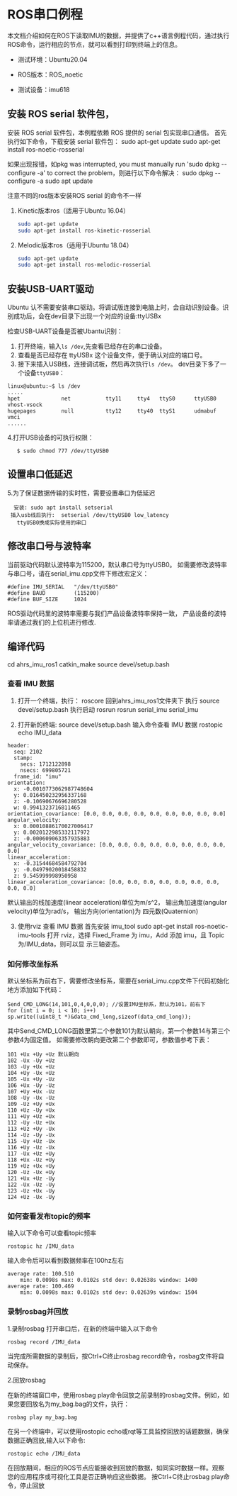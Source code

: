 # ROS串口例程

本文档介绍如何在ROS下读取IMU的数据，并提供了c++语言例程代码，通过执行ROS命令，运行相应的节点，就可以看到打印到终端上的信息。

* 测试环境：Ubuntu20.04

* ROS版本：ROS_noetic


* 测试设备：imu618

## 安装 ROS serial 软件包，

安装 ROS serial 软件包，本例程依赖 ROS 提供的 serial 包实现串口通信。
首先执行如下命令，下载安装 serial 软件包：
sudo apt-get update
sudo apt-get install ros-noetic-rosserial


如果出现报错，如pkg was interrupted, you must manually run 'sudo dpkg --configure -a' to correct the problem，则进行以下命令解决：
sudo dpkg --configure -a
sudo apt update



注意不同的ros版本安装ROS serial 的命令不一样

1. Kinetic版本ros（适用于Ubuntu 16.04）

   ```bash
   sudo apt-get update
   sudo apt-get install ros-kinetic-rosserial
   ```

2. Melodic版本ros（适用于Ubuntu 18.04）

   ```bash
   sudo apt-get update
   sudo apt-get install ros-melodic-rosserial
   ```

## 安装USB-UART驱动

Ubuntu 认不需要安装串口驱动。将调试版连接到电脑上时，会自动识别设备。识别成功后，会在dev目录下出现一个对应的设备:ttyUSBx

检查USB-UART设备是否被Ubantu识别：

1. 打开终端，输入`ls /dev`,先查看已经存在的串口设备。
2. 查看是否已经存在  ttyUSBx 这个设备文件，便于确认对应的端口号。
4. 接下来插入USB线，连接调试板，然后再次执行`ls /dev`。 dev目录下多了一个设备`ttyUSB0`：

```shell
linux@ubuntu:~$ ls /dev
.....
hpet             net           tty11     tty4   ttyS0      ttyUSB0    vhost-vsock
hugepages        null          tty12     tty40  ttyS1      udmabuf  vmci
......
```

4.打开USB设备的可执行权限：

```shell
   $ sudo chmod 777 /dev/ttyUSB0
```
## 设置串口低延迟
5.为了保证数据传输的实时性，需要设置串口为低延迟
```shell
  安装: sudo apt install setserial
 插入usb线后执行:  setserial /dev/ttyUSB0 low_latency
   ttyUSB0换成实际使用的串口
```

## 修改串口号与波特率
当前驱动代码默认波特率为115200，默认串口号为ttyUSB0。
如需要修改波特率与串口号，请在serial_imu.cpp文件下修改宏定义：

```shell
#define IMU_SERIAL   "/dev/ttyUSB0"
#define BAUD         (115200)
#define BUF_SIZE     1024
```
ROS驱动代码里的波特率需要与我们产品设备波特率保持一致，
产品设备的波特率请通过我们的上位机进行修改.

## 编译代码

cd ahrs_imu_ros1
catkin_make
source devel/setup.bash



###  查看 IMU 数据

1. 打开一个终端，执行：
roscore
回到ahrs_imu_ros1⽂件夹下 执⾏
source devel/setup.bash
执⾏启动 rosrun
rosrun serial_imu serial_imu

2. 打开新的终端:
source devel/setup.bash
输⼊命令查看 IMU 数据
rostopic echo IMU_data

```shell
header: 
  seq: 2102
  stamp: 
    secs: 1712122898
    nsecs: 699805721
  frame_id: "imu"
orientation: 
  x: -0.0010773062987748604
  y: 0.016450232956337168
  z: -0.10690676696280528
  w: 0.9941323716811465
orientation_covariance: [0.0, 0.0, 0.0, 0.0, 0.0, 0.0, 0.0, 0.0, 0.0]
angular_velocity: 
  x: 0.00010886170027006417
  y: 0.0020122985332117972
  z: -0.000609063357935883
angular_velocity_covariance: [0.0, 0.0, 0.0, 0.0, 0.0, 0.0, 0.0, 0.0, 0.0]
linear_acceleration: 
  x: -0.31544684584792704
  y: -0.04979020018458832
  z: 9.545999998950958
linear_acceleration_covariance: [0.0, 0.0, 0.0, 0.0, 0.0, 0.0, 0.0, 0.0, 0.0]
```
默认输出的线加速度(linear acceleration)单位为m/s^2，
输出角加速度(angular velocity)单位为rad/s，
输出方向(orientation)为 四元数(Quaternion) 


3. 使⽤rviz 查看 IMU 数据
⾸先安装 imu_tool
sudo apt-get install ros-noetic-imu-tools
打开 rviz，选择 Fixed_Frame 为 imu，Add 添加 imu，且 Topic 为/IMU_data，则可以显
示三轴姿态。

###  如何修改坐标系

默认坐标系为前右下，需要修改坐标系，需要在serial_imu.cpp文件下代码初始化地方添加如下代码：
```shell
Send_CMD_LONG(14,101,0,4,0,0,0); //设置IMU坐标系，默认为101，前右下
for (int i = 0; i < 10; i++)
sp.write((uint8_t *)&data_cmd_long,sizeof(data_cmd_long));
```
其中Send_CMD_LONG函数里第二个参数101为默认朝向，第一个参数14与第三个参数4为固定值。
如需要修改朝向更改第二个参数即可，参数值参考下表：

```shell
101 +Ux +Uy +Uz 默认朝向
102 -Ux -Uy +Uz
103 -Uy +Ux +Uz
104 +Uy -Ux +Uz
105 -Ux +Uy -Uz
106 +Ux -Uy -Uz
107 +Uy +Ux -Uz
108 -Uy -Ux -Uz
109 -Uz +Uy +Ux
110 +Uz -Uy +Ux
111 +Uy +Uz +Ux
112 -Uy -Uz +Ux
113 +Uz +Uy -Ux
114 -Uz -Uy -Ux
115 -Uy +Uz -Ux
116 +Uy -Uz -Ux
117 -Ux +Uz +Uy
118 +Ux -Uz +Uy
119 +Uz +Ux +Uy
120 -Uz -Ux +Uy
121 +Ux +Uz -Uy
122 -Ux -Uz -Uy
123 -Uz +Ux -Uy
124 +Uz -Ux -Uy
```

###  如何查看发布topic的频率

输入以下命令可以查看topic频率
```shell
rostopic hz /IMU_data
```

输入命令后可以看到数据频率在100hz左右
```shell
average rate: 100.510
	min: 0.0098s max: 0.0102s std dev: 0.02638s window: 1400
average rate: 100.469
	min: 0.0098s max: 0.0102s std dev: 0.02639s window: 1504
```

###  录制rosbag并回放

1.录制rosbag
打开串口后，在新的终端中输入以下命令
```shell
rosbag record /IMU_data
```
当完成所需数据的录制后，按Ctrl+C终止rosbag record命令，rosbag文件将自动保存。

2.回放rosbag

 在新的终端窗口中，使用rosbag play命令回放之前录制的rosbag文件。例如，如果您要回放名为my_bag.bag的文件，执行：
```shell
rosbag play my_bag.bag
```

在另一个终端中，可以使用rostopic echo或rqt等工具监控回放的话题数据，确保数据正确回放,输入以下命令:
```shell
rostopic echo /IMU_data
```
在回放期间，相应的ROS节点应能接收到回放的数据，如同实时数据一样。观察您的应用程序或可视化工具是否正确响应这些数据。
按Ctrl+C终止rosbag play命令，停止回放



























 

